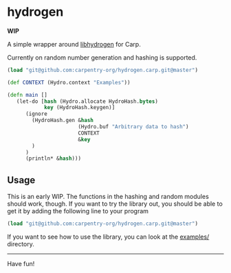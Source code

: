 # hydrogen

**WIP**

A simple wrapper around [libhydrogen](https://github.com/jedisct1/libhydrogen)
for Carp.

Currently on random number generation and hashing is supported.

```clojure
(load "git@github.com:carpentry-org/hydrogen.carp.git@master")

(def CONTEXT (Hydro.context "Examples"))

(defn main []
   (let-do [hash (Hydro.allocate HydroHash.bytes)
            key (HydroHash.keygen)]
      (ignore
        (HydroHash.gen &hash
                       (Hydro.buf "Arbitrary data to hash")
                       CONTEXT
                       &key
        )
      )
      (println* &hash)))
```

## Usage

This is an early WIP. The functions in the hashing and random modules should
work, though. If you want to try the library out, you should be able to get
it by adding the following line to your program

```clojure
(load "git@github.com:carpentry-org/hydrogen.carp.git@master")
```

If you want to see how to use the library, you can look at the
[examples/](/examples) directory.

<hr/>

Have fun!
